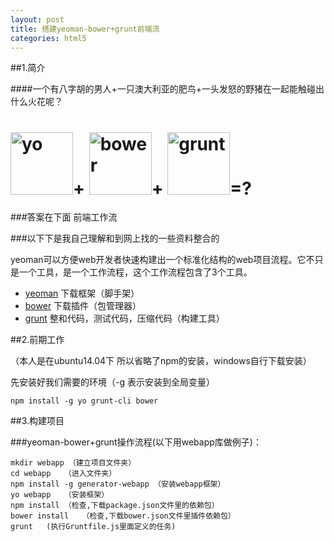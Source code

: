 ```yaml
---
layout: post
title: 搭建yeoman-bower+grunt前端流
categories: html5
---
```


##1.简介

####一个有八字胡的男人+一只澳大利亚的肥鸟+一头发怒的野猪在一起能触碰出什么火花呢？
<h1>
<img src="http://yeoman.io/assets/img/yeoman-02.6442.png" alt="yo" width="100px" height="100px">+
<img src="http://segmentfault.com/img/bVcOG5" alt="bower" width="100px" height="100px">+
<img src="http://segmentfault.com/img/bVcOG2" alt="grunt" width="100px" height="100px">=?
</h1>


###答案在下面
前端工作流

###以下下是我自己理解和到网上找的一些资料整合的

yeoman可以方便web开发者快速构建出一个标准化结构的web项目流程。它不只是一个工具，是一个工作流程，这个工作流程包含了3个工具。

+ [yeoman](http://yeoman.io/) 下载框架（脚手架）
+ [bower](http://bower.io/)  下载插件（包管理器）
+ [grunt](http://www.gruntjs.net/) 整和代码，测试代码，压缩代码（构建工具）



##2.前期工作

（本人是在ubuntu14.04下 所以省略了npm的安装，windows自行下载安装）

先安装好我们需要的环境（-g 表示安装到全局变量）

	npm install -g yo grunt-cli bower

##3.构建项目

###yeoman-bower+grunt操作流程(以下用webapp库做例子)：

	mkdir webapp （建立项目文件夹）
	cd webapp	（进入文件夹）
	npm install -g generator-webapp （安装webapp框架）
	yo webapp	（安装框架）
	npm install	（检查,下载package.json文件里的依赖包）
	bower install	（检查,下载bower.json文件里插件依赖包）
	grunt	(执行Gruntfile.js里面定义的任务)





